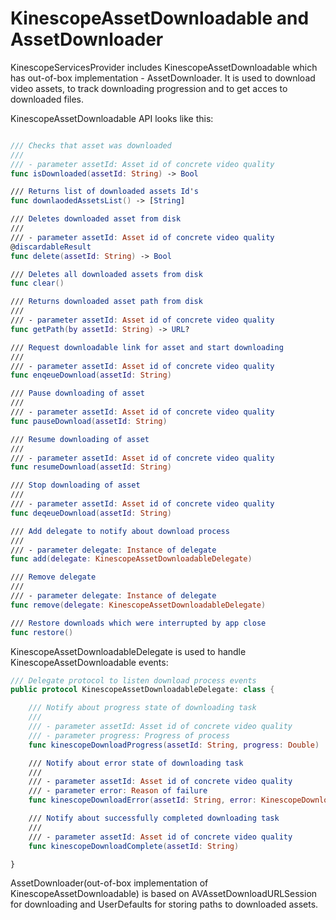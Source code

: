 <!-- TODO describe player and player view customisation -->

# KinescopeAssetDownloadable and AssetDownloader

KinescopeServicesProvider includes KinescopeAssetDownloadable which has out-of-box implementation - AssetDownloader. It is used to download video assets, to track downloading progression and to get acces to downloaded files.

KinescopeAssetDownloadable API looks like this:
```swift

/// Checks that asset was downloaded
///
/// - parameter assetId: Asset id of concrete video quality
func isDownloaded(assetId: String) -> Bool

/// Returns list of downloaded assets Id's
func downlaodedAssetsList() -> [String]

/// Deletes downloaded asset from disk
///
/// - parameter assetId: Asset id of concrete video quality
@discardableResult
func delete(assetId: String) -> Bool

/// Deletes all downloaded assets from disk
func clear()

/// Returns downloaded asset path from disk
///
/// - parameter assetId: Asset id of concrete video quality
func getPath(by assetId: String) -> URL?

/// Request downloadable link for asset and start downloading
///
/// - parameter assetId: Asset id of concrete video quality
func enqeueDownload(assetId: String)

/// Pause downloading of asset
///
/// - parameter assetId: Asset id of concrete video quality
func pauseDownload(assetId: String)

/// Resume downloading of asset
///
/// - parameter assetId: Asset id of concrete video quality
func resumeDownload(assetId: String)

/// Stop downloading of asset
///
/// - parameter assetId: Asset id of concrete video quality
func deqeueDownload(assetId: String)

/// Add delegate to notify about download process
///
/// - parameter delegate: Instance of delegate
func add(delegate: KinescopeAssetDownloadableDelegate)

/// Remove delegate
///
/// - parameter delegate: Instance of delegate 
func remove(delegate: KinescopeAssetDownloadableDelegate)

/// Restore downloads which were interrupted by app close
func restore()

```

KinescopeAssetDownloadableDelegate is used to handle KinescopeAssetDownloadable events: 

```swift
/// Delegate protocol to listen download process events
public protocol KinescopeAssetDownloadableDelegate: class {

    /// Notify about progress state of downloading task
    ///
    /// - parameter assetId: Asset id of concrete video quality
    /// - parameter progress: Progress of process
    func kinescopeDownloadProgress(assetId: String, progress: Double)

    /// Notify about error state of downloading task
    ///
    /// - parameter assetId: Asset id of concrete video quality
    /// - parameter error: Reason of failure
    func kinescopeDownloadError(assetId: String, error: KinescopeDownloadError)

    /// Notify about successfully completed downloading task
    ///
    /// - parameter assetId: Asset id of concrete video quality
    func kinescopeDownloadComplete(assetId: String)

}
```

AssetDownloader(out-of-box implementation of KinescopeAssetDownloadable) is based on AVAssetDownloadURLSession for downloading and UserDefaults for storing paths to downloaded assets. 
